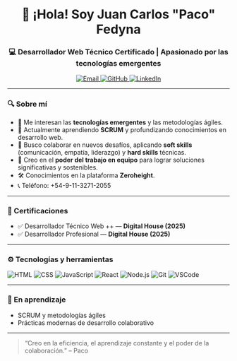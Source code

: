 <h1 align="center">👋 ¡Hola! Soy Juan Carlos "Paco" Fedyna</h1>
<h3 align="center">💻 Desarrollador Web Técnico Certificado | Apasionado por las tecnologías emergentes</h3>

<p align="center">
  <a href="mailto:juanfedyn@gmail.com">
    <img src="https://img.shields.io/badge/✉️ Email-fc3c3c?style=for-the-badge&logo=gmail&logoColor=white" alt="Email">
  </a>
  <a href="https://github.com/FedynaCarlos" target="_blank">
    <img src="https://img.shields.io/badge/👨‍💻 GitHub-181717?style=for-the-badge&logo=github&logoColor=white" alt="GitHub">
  </a>
  <a href="https://linkedin.com/in/tuusuario" target="_blank">
    <img src="https://img.shields.io/badge/🔗 LinkedIn-0A66C2?style=for-the-badge&logo=linkedin&logoColor=white" alt="LinkedIn">
  </a>
</p>

---

### 🔍 Sobre mí

- 👀 Me interesan las **tecnologías emergentes** y las metodologías ágiles.
- 🌱 Actualmente aprendiendo **SCRUM** y profundizando conocimientos en desarrollo web.
- 🤝 Busco colaborar en nuevos desafíos, aplicando **soft skills** (comunicación, empatía, liderazgo) y **hard skills** técnicas.
- 💬 Creo en el **poder del trabajo en equipo** para lograr soluciones significativas y sostenibles.
- 🛠️ Conocimientos en la plataforma **Zeroheight**.
- 📞 Teléfono: +54-9-11-3271-2055

---

### 📜 Certificaciones

- ✅ Desarrollador Técnico Web ++ — **Digital House (2025)**
- ✅ Desarrollador Profesional — **Digital House (2025)**

---

### ⚙️ Tecnologías y herramientas

![HTML](https://img.shields.io/badge/HTML5-E34F26?style=flat&logo=html5&logoColor=white)
![CSS](https://img.shields.io/badge/CSS3-1572B6?style=flat&logo=css3&logoColor=white)
![JavaScript](https://img.shields.io/badge/JavaScript-F7DF1E?style=flat&logo=javascript&logoColor=black)
![React](https://img.shields.io/badge/React-20232A?style=flat&logo=react&logoColor=61DAFB)
![Node.js](https://img.shields.io/badge/Node.js-339933?style=flat&logo=node.js&logoColor=white)
![Git](https://img.shields.io/badge/Git-F05032?style=flat&logo=git&logoColor=white)
![VSCode](https://img.shields.io/badge/VS%20Code-007ACC?style=flat&logo=visual-studio-code&logoColor=white)

---

### 🧠 En aprendizaje

- SCRUM y metodologías ágiles
- Prácticas modernas de desarrollo colaborativo

---

> “Creo en la eficiencia, el aprendizaje constante y el poder de la colaboración.” – Paco
